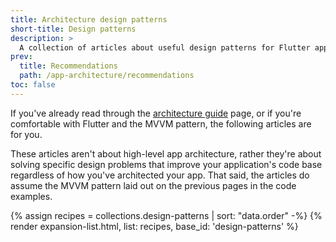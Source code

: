 ```yaml
---
title: Architecture design patterns
short-title: Design patterns
description: >
  A collection of articles about useful design patterns for Flutter applications.
prev:
  title: Recommendations
  path: /app-architecture/recommendations
toc: false
---
```


If you've already read through the [architecture guide][] page,
or if you're comfortable with Flutter and the MVVM pattern,
the following articles are for you.

These articles aren't about high-level app architecture,
rather they're about solving specific design problems that improve your 
application's code base regardless of how you've architected your app.
That said, the articles do assume the MVVM pattern laid out on the 
previous pages in the code examples.

{% assign recipes = collections.design-patterns | sort: "data.order" -%}
{% render expansion-list.html, list: recipes, base_id: 'design-patterns' %}

[architecture guide]: /app-architecture/guide
